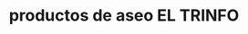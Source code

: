 ---
title: "productos de aseo EL TRINFO"
url: /guateque/productos-de-aseo-el-trinfo/
shop: farmacia
---